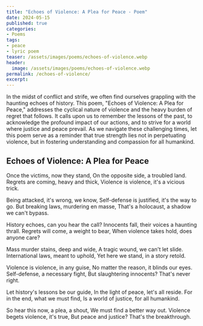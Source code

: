 ```yaml
---
title: "Echoes of Violence: A Plea for Peace - Poem"
date: 2024-05-15
published: true
categories:
- Poems
tags:
- peace
- lyric poem
teaser: /assets/images/poems/echoes-of-violence.webp
header:
  image: /assets/images/poems/echoes-of-violence.webp
permalink: /echoes-of-violence/
excerpt: 
---
```

In the midst of conflict and strife, we often find ourselves grappling with the haunting echoes of history. This poem, "Echoes of Violence: A Plea for Peace," addresses the cyclical nature of violence and the heavy burden of regret that follows. It calls upon us to remember the lessons of the past, to acknowledge the profound impact of our actions, and to strive for a world where justice and peace prevail. As we navigate these challenging times, let this poem serve as a reminder that true strength lies not in perpetuating violence, but in fostering understanding and compassion for all humankind.

## Echoes of Violence: A Plea for Peace

Once the victims, now they stand,
On the opposite side, a troubled land.
Regrets are coming, heavy and thick,
Violence is violence, it's a vicious trick.

Being attacked, it's wrong, we know,
Self-defense is justified, it's the way to go.
But breaking laws, murdering en masse,
That's a holocaust, a shadow we can't bypass.

History echoes, can you hear the call?
Innocents fall, their voices a haunting thrall.
Regrets will come, a weight to bear,
When violence takes hold, does anyone care?

Mass murder stains, deep and wide,
A tragic wound, we can't let slide.
International laws, meant to uphold,
Yet here we stand, in a story retold.

Violence is violence, in any guise,
No matter the reason, it blinds our eyes.
Self-defense, a necessary fight,
But slaughtering innocents? That's never right.

Let history's lessons be our guide,
In the light of peace, let's all reside.
For in the end, what we must find,
Is a world of justice, for all humankind.

So hear this now, a plea, a shout,
We must find a better way out.
Violence begets violence, it's true,
But peace and justice? That's the breakthrough.